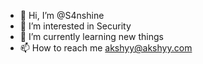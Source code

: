 - 👋 Hi, I’m @S4nshine
- 👀 I’m interested in Security
- 🌱 I’m currently learning new things 
- 📫 How to reach me akshyy@akshyy.com
<!---
S4nshine/S4nshine is a ✨ special ✨ repository because its `README.md` (this file) appears on your GitHub profile.
You can click the Preview link to take a look at your changes.
--->
